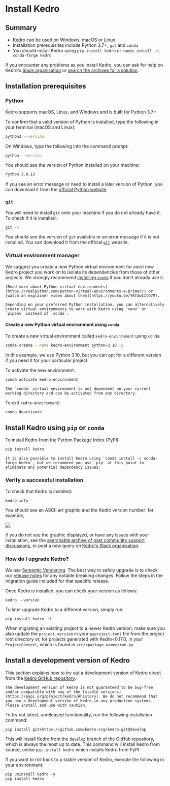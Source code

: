 # Install Kedro

## Summary

* Kedro can be used on Windows, macOS or Linux
* Installation prerequisites include Python 3.7+, `git` and `conda`
* You should install Kedro using `pip install kedro` or `conda install -c conda-forge kedro`

If you encounter any problems as you install Kedro, you can ask for help on Kedro's [Slack organisation](https://slack.kedro.org) or [search the archives for a solution](https://linen-discord.kedro.org).


## Installation prerequisites

### Python
Kedro supports macOS, Linux, and Windows and is built for Python 3.7+.

To confirm that a valid version of Python is installed, type the following in your terminal (macOS and Linux):

```bash
python3 --version
```
On Windows, type the following into the command prompt:

```bash
python --version
```

You should see the version of Python installed on your machine:

```bash
Python 3.8.13
```

If you see an error message or need to install a later version of Python, you can download it from the [official Python website](https://www.python.org/downloads/).

### `git`
You will need to install `git` onto your machine if you do not already have it. To check if it is installed:

```bash
git -v
```

You should see the version of `git` available or an error message if it is not installed. You can download it from the official  [`git`](https://git-scm.com/) website.

### Virtual environment manager
We suggest you create a new Python virtual environment for *each* new Kedro project you work on to isolate its dependencies from those of other projects. We strongly recommend [installing `conda`](https://docs.conda.io/projects/conda/en/latest/user-guide/install/) if you don't already use it.

``` {note}
[Read more about Python virtual environments](https://realpython.com/python-virtual-environments-a-primer/) or [watch an explainer video about them](https://youtu.be/YKfAwIItO7M).
```

```{note}
Depending on your preferred Python installation, you can alternatively create virtual environments to work with Kedro using `venv` or `pipenv` instead of `conda`.
```

#### Create a new Python virtual environment using `conda`

To create a new virtual environment called `kedro-environment` using `conda`:

```bash
conda create --name kedro-environment python=3.10 -y
```

In this example, we use Python 3.10, but you can opt for a different version if you need it for your particular project.

To activate the new environment:

```bash
conda activate kedro-environment
```

```{note}
The `conda` virtual environment is not dependent on your current working directory and can be activated from any directory.
```

To exit `kedro-environment`:

```bash
conda deactivate
```

## Install Kedro using `pip` or `conda`

To install Kedro from the Python Package Index (PyPI):

```bash
pip install kedro
```

```{note}
It is also possible to install Kedro using `conda install -c conda-forge kedro`, but we recommend you use `pip` at this point to eliminate any potential dependency issues:
```

### Verify a successful installation

To check that Kedro is installed:

```bash
kedro info
```

You should see an ASCII art graphic and the Kedro version number: for example,

![](../meta/images/kedro_graphic.png)

If you do not see the graphic displayed, or have any issues with your installation, see the [searchable archive of past community support discussions](https://linen-discord.kedro.org), or post a new query on [Kedro's Slack organisation](https://slack.kedro.org).

### How do I upgrade Kedro?

We use [Semantic Versioning](https://semver.org/). The best way to safely upgrade is to check our [release notes](https://github.com/kedro-org/kedro/blob/main/RELEASE.md) for any notable breaking changes. Follow the steps in the migration guide included for that specific release.

Once Kedro is installed, you can check your version as follows:

```
kedro --version
```

To later upgrade Kedro to a different version, simply run:

```
pip install kedro -U
```

When migrating an existing project to a newer Kedro version, make sure you also update the `project_version` in your `pyproject.toml` file from the project root directory or, for projects generated with Kedro<0.17.0, in your `ProjectContext`, which is found in `src/<package_name>/run.py`.


## Install a development version of Kedro

This section explains how to try out a development version of Kedro direct from the [Kedro GitHub repository](https://github.com/kedro-org/kedro).

```{important}
The development version of Kedro is not guaranteed to be bug-free and/or compatible with any of the [stable versions](https://pypi.org/project/kedro/#history). We do not recommend that you use a development version of Kedro in any production systems. Please install and use with caution.
```

To try out latest, unreleased functionality, run the following installation command:

```console
pip install git+https://github.com/kedro-org/kedro.git@develop
```

This will install Kedro from the `develop` branch of the GitHub repository, which is always the most up to date. This command will install Kedro from source, unlike `pip install kedro` which installs Kedro from PyPI.

If you want to roll back to a stable version of Kedro, execute the following in your environment:

```console
pip uninstall kedro -y
pip install kedro
```
